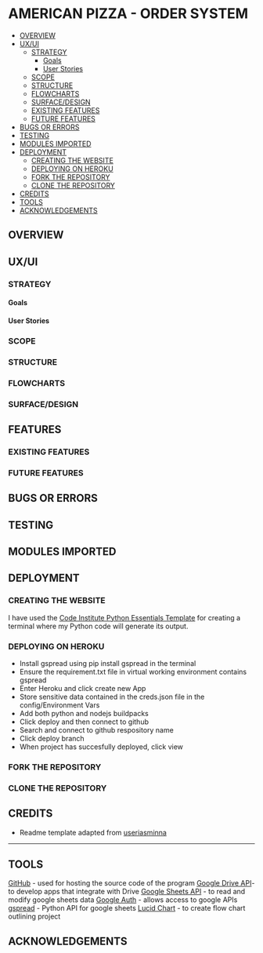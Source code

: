 # AMERICAN PIZZA - ORDER SYSTEM
  - [OVERVIEW](#overview)
  - [UX/UI](#uxui)
    - [STRATEGY](#strategy)
      - [Goals<br>](#goals)
      - [User Stories<br>](#user-stories)
    - [SCOPE<br>](#scope)
    - [STRUCTURE<br>](#structure)
    - [FLOWCHARTS<br>](#flowcharts)
    - [SURFACE/DESIGN<br>](#surfacedesign)
    - [EXISTING FEATURES<br>](#existing-features)
    - [FUTURE FEATURES<br>](#future-features)
  - [BUGS OR ERRORS](#bugs-or-errors)
  - [TESTING](#testing)
  - [MODULES IMPORTED](#modules-imported)
  - [DEPLOYMENT](#deployment)
    - [CREATING THE WEBSITE](#creating-the-website)
    - [DEPLOYING ON HEROKU](#deploying-on-heroku)
    - [FORK THE REPOSITORY](#fork-the-repository)
    - [CLONE THE REPOSITORY](#clone-the-repository)
  - [CREDITS](#credits)
  - [TOOLS](#tools)
  - [ACKNOWLEDGEMENTS](#acknowledgements)
## OVERVIEW

## UX/UI
### STRATEGY
#### Goals<br>


#### User Stories<br>

### SCOPE<br>

### STRUCTURE<br>


### FLOWCHARTS<br>

### SURFACE/DESIGN<br>

## FEATURES
### EXISTING FEATURES

### FUTURE FEATURES

## BUGS OR ERRORS
 
## TESTING

## MODULES IMPORTED



## DEPLOYMENT
### CREATING THE WEBSITE
I have used the [Code Institute Python Essentials Template](https://github.com/Code-Institute-Org/python-essentials-template) for creating a terminal where my Python code will generate its output.

  
### DEPLOYING ON HEROKU
- Install gspread using pip install gspread in the terminal
- Ensure the requirement.txt file in virtual working environment contains gspread
- Enter Heroku and click create new App
- Store sensitive data contained in the creds.json file in the config/Environment Vars
- Add both python and nodejs buildpacks
- Click deploy and then connect to github
- Search and connect to github respository name
- Click deploy branch
- When project has succesfully deployed, click view

### FORK THE REPOSITORY 


### CLONE THE REPOSITORY


## CREDITS
* Readme template adapted from [useriasminna](https://github.com/useriasminna/american_pizza_order_system/blob/main/README.md)
  
<hr>

## TOOLS
[GitHub](https://github.com/) - used for hosting the source code of the program
[Google Drive API](https://developers.google.com/drive/api)- to develop apps that integrate with Drive
[Google Sheets API](https://developers.google.com/sheets/api/guides/concepts) - to read and modify google sheets data
[Google Auth](https://developers.google.com/identity/protocols/oauth2) - allows access to google APIs
[gspread](https://docs.gspread.org/en/v5.10.0/) - Python API for google sheets
[Lucid Chart](https://www.lucidchart.com/pages/landing?utm_source=google&utm_medium=cpc&utm_campaign=_chart_en_tier1_mixed_search_brand_exact_&km_CPC_CampaignId=1490375427&km_CPC_AdGroupID=55688909257&km_CPC_Keyword=lucid%20chart&km_CPC_MatchType=e&km_CPC_ExtensionID=&km_CPC_Network=g&km_CPC_AdPosition=&km_CPC_Creative=442433236001&km_CPC_TargetID=kwd-55720648523&km_CPC_Country=1007872&km_CPC_Device=c&km_CPC_placement=&km_CPC_target=&gad_source=1&gclid=Cj0KCQjwj5mpBhDJARIsAOVjBdpyfLPu38m7pDBye0tpLWTp5UQgTyONWR-mthQQ3mR1Iy3LiHHuXm4aArNSEALw_wcB) - to create flow chart outlining project

## ACKNOWLEDGEMENTS
